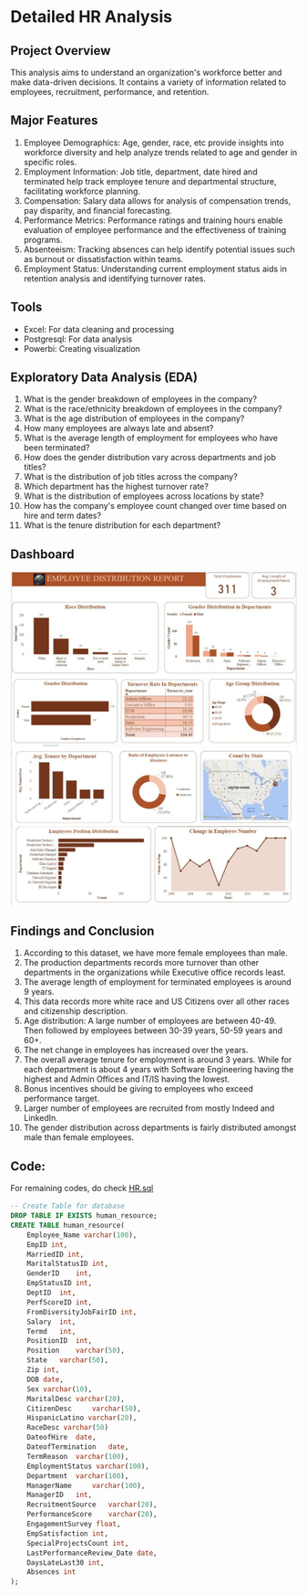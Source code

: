 # Detailed HR Analysis

## Project Overview
This analysis aims to understand an organization's workforce better and make data-driven decisions. It contains a variety of information related to employees, recruitment, performance, and retention.

## Major Features
1. Employee Demographics: Age, gender, race, etc provide insights into workforce diversity and help analyze trends related to age and gender in specific roles.
2. Employment Information: Job title, department, date hired and terminated help track employee tenure and departmental structure, facilitating workforce planning.
3. Compensation: Salary data allows for analysis of compensation trends, pay disparity, and financial forecasting.
4. Performance Metrics: Performance ratings and training hours enable evaluation of employee performance and the effectiveness of training programs.
5. Absenteeism: Tracking absences can help identify potential issues such as burnout or dissatisfaction within teams.
6. Employment Status: Understanding current employment status aids in retention analysis and identifying turnover rates.

## Tools
- Excel: For data cleaning and processing
- Postgresql: For data analysis
- Powerbi: Creating visualization

## Exploratory Data Analysis (EDA)
1. What is the gender breakdown of employees in the company?
2. What is the race/ethnicity breakdown of employees in the company?
3. What is the age distribution of employees in the company?
4. How many employees are always late and absent?
5. What is the average length of employment for employees who have been terminated?
6. How does the gender distribution vary across departments and job titles?
7. What is the distribution of job titles across the company?
8. Which department has the highest turnover rate?
9. What is the distribution of employees across locations by state?
10. How has the company's employee count changed over time based on hire and term dates?
11. What is the tenure distribution for each department?


## Dashboard

![image alt](https://github.com/JoyIbe/HR-Analysis/blob/main/ec2a2197-6933-4271-bd94-b4083a534bc5.jpeg?raw=true)
![image alt](https://github.com/JoyIbe/HR-Analysis/blob/2045ae10db82caee43bf487370392a48c13ec488/99195987-6260-44d9-91af-b9f23efc45f9.jpeg)


## Findings and Conclusion
1. According to this dataset, we have more female employees than male.
2. The production departments records more turnover than other departments in the organizations while Executive office records least.
3. The average length of employment for terminated employees is around 9 years.
4. This data records more white race and US Citizens over all other races and citizenship description.
5. Age distribution: A large number of employees are between 40-49. Then followed by employees between 30-39 years, 50-59 years and 60+.
6. The net change in employees has increased over the years.
7. The overall average tenure for employment is around 3 years. While for each department is about 4 years with Software Engineering having the highest and Admin Offices and IT/IS having the lowest.
8. Bonus incentives should be giving to employees who exceed performance target.
9. Larger number of employees are recruited from mostly Indeed and LinkedIn.
10. The gender distribution across departments is fairly distributed amongst male than female employees.
    
## Code:
For remaining codes, do check [HR.sql](https://github.com/JoyIbe/HR-Analysis-using-Postgresql/blob/main/HR.sql)
```sql
-- Create Table for database
DROP TABLE IF EXISTS human_resource;
CREATE TABLE human_resource(
	Employee_Name varchar(100),	
	EmpID int,	
	MarriedID int,	
	MaritalStatusID int,	
	GenderID	int,
	EmpStatusID int,
	DeptID	int,
	PerfScoreID int,	
	FromDiversityJobFairID int,	
	Salary	int,
	Termd	int,
	PositionID	int,
	Position	varchar(50),
	State	varchar(50),
	Zip	int,
	DOB	date,
	Sex varchar(10),
	MaritalDesc	varchar(20),
	CitizenDesc		varchar(50),
	HispanicLatino varchar(20),
	RaceDesc varchar(50)
	DateofHire	date,
	DateofTermination	date,
	TermReason	varchar(100),
	EmploymentStatus varchar(100),	
	Department	varchar(100),
	ManagerName		varchar(100),
	ManagerID	int,
	RecruitmentSource 	varchar(20),	
	PerformanceScore	varchar(20),
	EngagementSurvey float,	
	EmpSatisfaction	int,
	SpecialProjectsCount int,	
	LastPerformanceReview_Date date,	
	DaysLateLast30 int,
	Absences int
);
```
